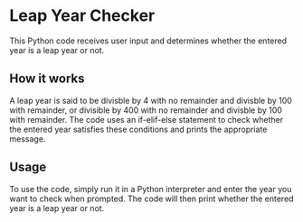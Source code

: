 <!DOCTYPE html>
<html>
  
  <body>
    <h1>Leap Year Checker</h1>
    <p>This Python code receives user input and determines whether the entered year is a leap year or not.</p>
    <h2>How it works</h2>
    <p>A leap year is said to be divisble by 4 with no remainder and divisble by 100 with remainder, or divisible by 400 with no remainder and divisble by 100 with remainder. The code uses an if-elif-else statement to check whether the entered year satisfies these conditions and prints the appropriate message.</p>
    <h2>Usage</h2>
    <p>To use the code, simply run it in a Python interpreter and enter the year you want to check when prompted. The code will then print whether the entered year is a leap year or not.</p>
  </body>
</html>
